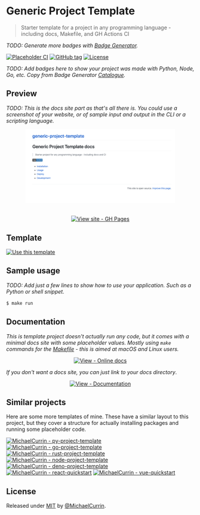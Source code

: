 # Generic Project Template
> Starter template for a project in any programming language - including docs, Makefile, and GH Actions CI

_TODO: Generate more badges with [Badge Generator](https://michaelcurrin.github.io/badge-generator/)._

<!-- Badges generated with https://michaelcurrin.github.io/badge-generator/ -->
[![Placeholder CI](https://github.com/MichaelCurrin/generic-project-template/workflows/Placeholder%20CI/badge.svg)](https://github.com/MichaelCurrin/generic-project-template/actions?query=workflow:"Placeholder+CI" "Go GitHub Actions workflow")
[![GitHub tag](https://img.shields.io/github/tag/MichaelCurrin/generic-project-template?include_prereleases=&sort=semver)](https://github.com/MichaelCurrin/generic-project-template/releases/ "Go to GitHub releases")
[![License](https://img.shields.io/badge/License-MIT-blue)](#license "Go to license section")

_TODO: Add badges here to show your project was made with Python, Node, Go, etc. Copy from Badge Generator [Catalogue](https://michaelcurrin.github.io/badge-generator/#/catalogue)._


## Preview

_TODO: This is the docs site part as that's all there is. You could use a screenshot of your website, or of sample input and output in the CLI or a scripting language._

<div align="center">
    <a href="https://michaelcurrin.github.io/generic-project-template/">
        <img src="/sample.png" alt="Sample screenshot" title="Go to website" width="400" />
    </a>
</div>

<br>

<div align="center">

<!-- TODO: Point this at your website or your docs site. -->
[![View site - GH Pages](https://img.shields.io/badge/View_site-GH_Pages-2ea44f?style=for-the-badge)](https://michaelcurrin.github.io/generic-project-template/)

</div>

## Template

<!-- TODO: Remove this template section from your copy. -->

[![Use this template](https://img.shields.io/badge/Generate-Use_this_template-2ea44f?style=for-the-badge)](https://github.com/MichaelCurrin/generic-project-template/generate)


## Sample usage

_TODO: Add just a few lines to show how to use your application. Such as a Python or shell snippet._

```sh
$ make run
```


## Documentation

_This is template project doesn't actually run any code, but it comes with a minimal docs site with some placeholder values. Mostly using `make` commands for the [Makefile](/Makefile) - this is aimed at macOS and Linux users._

<div align="center">

[![View - Online docs](https://img.shields.io/badge/View-Online_docs-blue?style=for-the-badge)](https://michaelcurrin.github.io/generic-project-template/ "Go to online documentation")

</div>

_If you don't want a docs site, you can just link to your docs directory_.

<div align="center">

[![View - Documentation](https://img.shields.io/badge/View-Documentation-blue?style=for-the-badge)](/docs/ "Go to documentation directory")

</div>


## Similar projects

Here are some more templates of mine. These have a similar layout to this project, but they cover a structure for actually installing packages and running some placeholder code.

[![MichaelCurrin - py-project-template](https://img.shields.io/static/v1?label=MichaelCurrin&message=py-project-template&color=blue&logo=github)](https://github.com/MichaelCurrin/py-project-template)
[![MichaelCurrin - go-project-template](https://img.shields.io/static/v1?label=MichaelCurrin&message=go-project-template&color=blue&logo=github)](https://github.com/MichaelCurrin/go-project-template)
[![MichaelCurrin - rust-project-template](https://img.shields.io/static/v1?label=MichaelCurrin&message=rust-project-template&color=blue&logo=github)](https://github.com/MichaelCurrin/rust-project-template)
[![MichaelCurrin - node-project-template](https://img.shields.io/static/v1?label=MichaelCurrin&message=node-project-template&color=blue&logo=github)](https://github.com/MichaelCurrin/node-project-template)
[![MichaelCurrin - deno-project-template](https://img.shields.io/static/v1?label=MichaelCurrin&message=deno-project-template&color=blue&logo=github)](https://github.com/MichaelCurrin/deno-project-template)
[![MichaelCurrin - react-quickstart](https://img.shields.io/static/v1?label=MichaelCurrin&message=react-quickstart&color=blue&logo=github)](https://github.com/MichaelCurrin/react-quickstart)
[![MichaelCurrin - vue-quickstart](https://img.shields.io/static/v1?label=MichaelCurrin&message=vue-quickstart&color=blue&logo=github)](https://github.com/MichaelCurrin/vue-quickstart)


## License

<!-- TODO: Replace with your username and update the LICENSE file contents. -->
Released under [MIT](/LICENSE) by [@MichaelCurrin](https://github.com/MichaelCurrin).

